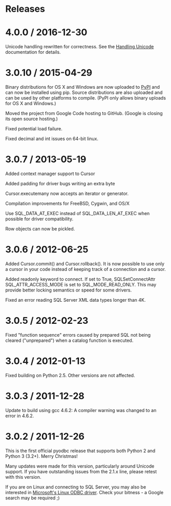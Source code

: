 
# Releases

# 4.0.0 / 2016-12-30

Unicode handling rewritten for correctness.  See the [Handling Unicode](unicode.md)
documentation for details.

# 3.0.10 / 2015-04-29

Binary distributions for OS X and Windows are now uploaded
to [PyPI](https://pypi.python.org/pypi?name=pyodbc) and can now be installed using pip.  Source
distributions are also uploaded and can be used by other platforms to compile.  (PyPI only
allows binary uploads for OS X and Windows.)

Moved the project from Google Code hosting to GitHub.  (Google is closing its open source
hosting.)

Fixed potential load failure.

Fixed decimal and int issues on 64-bit linux.

# 3.0.7 / 2013-05-19

Added context manager support to Cursor

Added padding for driver bugs writing an extra byte

Cursor.executemany now accepts an iterator or generator.

Compilation improvements for FreeBSD, Cygwin, and OS/X

Use SQL_DATA_AT_EXEC instead of SQL_DATA_LEN_AT_EXEC when possible for driver compatibility.

Row objects can now be pickled.

# 3.0.6 / 2012-06-25

Added Cursor.commit() and Cursor.rollback(). It is now possible to use only a cursor in your
code instead of keeping track of a connection and a cursor.

Added readonly keyword to connect. If set to True, SQLSetConnectAttr SQL_ATTR_ACCESS_MODE is
set to SQL_MODE_READ_ONLY. This may provide better locking semantics or speed for some drivers.

Fixed an error reading SQL Server XML data types longer than 4K.

# 3.0.5 / 2012-02-23

Fixed "function sequence" errors caused by prepared SQL not being cleared ("unprepared") when a
catalog function is executed.

# 3.0.4 / 2012-01-13

Fixed building on Python 2.5. Other versions are not affected.

# 3.0.3 / 2011-12-28

Update to build using gcc 4.6.2: A compiler warning was changed to an error
in 4.6.2.

# 3.0.2 / 2011-12-26

This is the first official pyodbc release that supports both Python 2 and Python 3 (3.2+).
Merry Christmas!

Many updates were made for this version, particularly around Unicode support.  If you have
outstanding issues from the 2.1.x line, please retest with this version.

If you are on Linux and connecting to SQL Server, you may also be interested
in [Microsoft's Linux ODBC driver](http://www.microsoft.com/download/en/details.aspx?id=28160).
Check your bitness - a Google search may be required ;)
